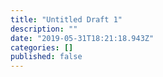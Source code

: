```yaml
---
title: "Untitled Draft 1"
description: ""
date: "2019-05-31T18:21:18.943Z"
categories: []
published: false
---
```


